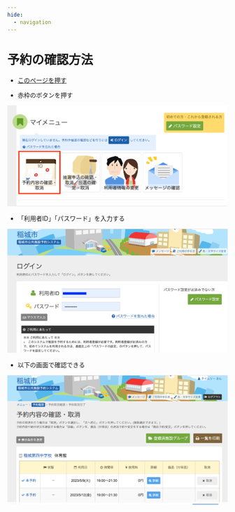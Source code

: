 ```yaml
---
hide:
  - navigation
---
```

# 予約の確認方法

* [このページを押す](https://www2.pf489.com/inagi/WebR/Home/WgR_ModeSelect)

* 赤枠のボタンを押す   
<img src="../images/screen/screen_20230507_01.png">

* 「利用者ID」「パスワード」を入力する  
<img src="../images/screen/screen_20230507_02.png">

*  以下の画面で確認できる 
<img src="../images/screen/screen_20230507_03.png">
